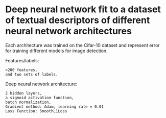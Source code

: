 # Deep neural network fit to a dataset of textual descriptors of different neural network architectures

Each architecture was trained on the Cifar-10 dataset and represent error for training different models for image detection. 

Features/labels: 
    
    >200 features,
    and two sets of labels.

Deep neural network architecture:
    
    2 hidden layers,
    a sigmoid activation function,
    batch normalization,
    Gradient method: Adam, learning rate = 0.01
    Loss Function: SmoothL1Loss
